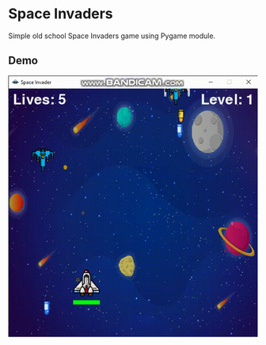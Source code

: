 
# Space Invaders

Simple old school Space Invaders game using Pygame module.


## Demo

![Demo](https://github.com/SwatejPatil/Space_Invader/blob/master/demo.gif)

  
